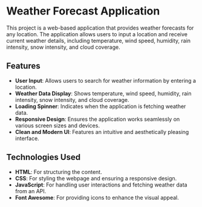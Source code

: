 # Weather Forecast Application

This project is a web-based application that provides weather forecasts for any location. The application allows users to input a location and receive current weather details, including temperature, wind speed, humidity, rain intensity, snow intensity, and cloud coverage. 

## Features

- **User Input**: Allows users to search for weather information by entering a location.
- **Weather Data Display**: Shows temperature, wind speed, humidity, rain intensity, snow intensity, and cloud coverage.
- **Loading Spinner**: Indicates when the application is fetching weather data.
- **Responsive Design**: Ensures the application works seamlessly on various screen sizes and devices.
- **Clean and Modern UI**: Features an intuitive and aesthetically pleasing interface.

## Technologies Used

- **HTML**: For structuring the content.
- **CSS**: For styling the webpage and ensuring a responsive design.
- **JavaScript**: For handling user interactions and fetching weather data from an API.
- **Font Awesome**: For providing icons to enhance the visual appeal.
